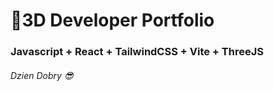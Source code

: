 # 🚀3D Developer Portfolio

### Javascript + React + TailwindCSS + Vite + ThreeJS
###### Dzien Dobry 😎
